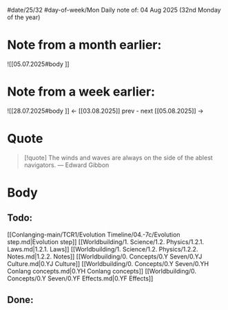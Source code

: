 
#date/25/32
#day-of-week/Mon
Daily note of: 04 Aug 2025 (32nd Monday of the year)

# Note from a month earlier:
![[05.07.2025#body ]]

# Note from a week earlier:
![[28.07.2025#body ]]
 <- [[03.08.2025]] prev - next [[05.08.2025]] ->
# Quote

> [!quote] The winds and waves are always on the side of the ablest navigators.
> — Edward Gibbon
# Body

## Todo:

[[Conlanging-main/TCR1/Evolution Timeline/04.-7c/Evolution step.md|Evolution step]]
[[Worldbuilding/1. Science/1.2. Physics/1.2.1. Laws.md|1.2.1. Laws]]
[[Worldbuilding/1. Science/1.2. Physics/1.2.2. Notes.md|1.2.2. Notes]]
[[Worldbuilding/0. Concepts/0.Y Seven/0.YJ Culture.md|0.YJ Culture]]
[[Worldbuilding/0. Concepts/0.Y Seven/0.YH Conlang concepts.md|0.YH Conlang concepts]]
[[Worldbuilding/0. Concepts/0.Y Seven/0.YF Effects.md|0.YF Effects]]
## Done: